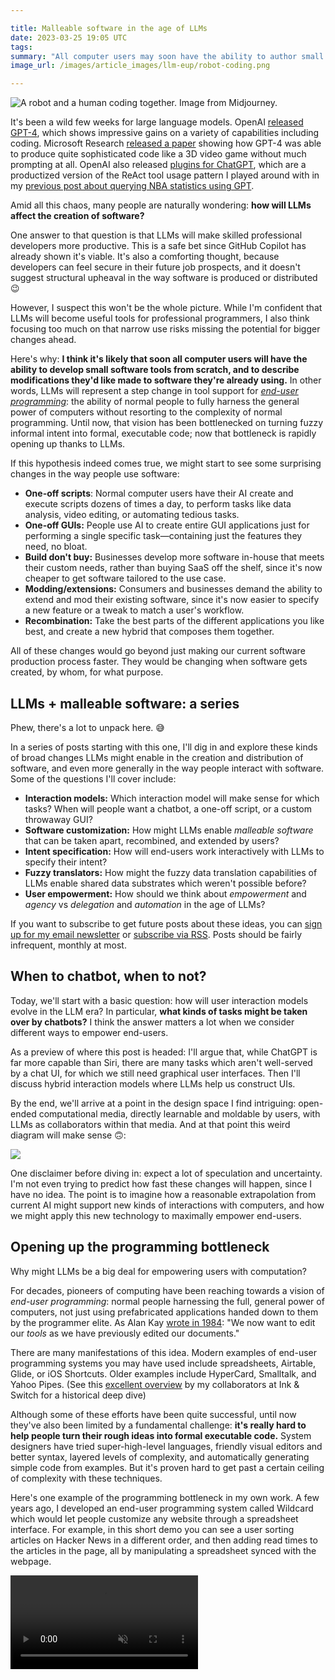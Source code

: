 ```yaml
---

title: Malleable software in the age of LLMs
date: 2023-03-25 19:05 UTC
tags:
summary: "All computer users may soon have the ability to author small bits of code. What structural changes does this imply for the production and distribution of software?"
image_url: /images/article_images/llm-eup/robot-coding.png

---
```


![A robot and a human coding together. Image from Midjourney.](/images/article_images/llm-eup/robot-coding.png)

It's been a wild few weeks for large language models. OpenAI [released GPT-4](https://cdn.openai.com/papers/gpt-4.pdf), which shows impressive gains on a variety of capabilities including coding. Microsoft Research [released a paper](https://www.microsoft.com/en-us/research/publication/sparks-of-artificial-general-intelligence-early-experiments-with-gpt-4/) showing how GPT-4 was able to produce quite sophisticated code like a 3D video game without much prompting at all. OpenAI also released [plugins for ChatGPT](https://openai.com/blog/chatgpt-plugins), which are a productized version of the ReAct tool usage pattern I played around with in my [previous post about querying NBA statistics using GPT](https://www.geoffreylitt.com/2023/01/29/fun-with-compositional-llms-querying-basketball-stats-with-gpt-3-statmuse-langchain.html).

Amid all this chaos, many people are naturally wondering: **how will LLMs affect the creation of software?**

One answer to that question is that LLMs will make skilled professional developers more productive. This is a safe bet since GitHub Copilot has already shown it's viable. It's also a comforting thought, because developers can feel secure in their future job prospects, and it doesn't suggest structural upheaval in the way software is produced or distributed 😉

However, I suspect this won't be the whole picture. While I'm confident that LLMs will become useful tools for professional programmers, I also think focusing too much on that narrow use risks missing the potential for bigger changes ahead.

Here's why: **I think it's likely that soon all computer users will have the ability to develop small software tools from scratch, and to describe modifications they'd like made to software they're already using.** In other words, LLMs will represent a step change in tool support for [*end-user programming*](https://www.inkandswitch.com/end-user-programming/): the ability of normal people to fully harness the  general power of computers without resorting to the complexity of normal programming. Until now, that vision has been bottlenecked on turning fuzzy informal intent into formal, executable code; now that bottleneck is rapidly opening up thanks to LLMs.

If this hypothesis indeed comes true, we might start to see some surprising changes in the way people use software:

- **One-off scripts**: Normal computer users have their AI create and execute scripts dozens of times a day, to perform tasks like data analysis, video editing, or automating tedious tasks.
- **One-off GUIs:** People use AI to create entire GUI applications just for performing a single specific task—containing just the features they need, no bloat.
- **Build don't buy:** Businesses develop more software in-house that meets their custom needs, rather than buying SaaS off the shelf, since it's now cheaper to get software tailored to the use case.
- **Modding/extensions:** Consumers and businesses demand the ability to extend and mod their existing software, since it's now easier to specify a new feature or a tweak to match a user's workflow.
- **Recombination:** Take the best parts of the different applications you like best, and create a new hybrid that composes them together.

All of these changes would go beyond just making our current software production process faster. They would be changing when software gets created, by whom, for what purpose.

## LLMs + malleable software: a series

Phew, there's a lot to unpack here. 😅

In a series of posts starting with this one, I'll dig in and explore these kinds of broad changes LLMs might enable in the creation and distribution of software, and even more generally in the way people interact with software. Some of the questions I'll cover include:

- **Interaction models:** Which interaction model will make sense for which tasks? When will people want a chatbot, a one-off script, or a custom throwaway GUI?
- **Software customization:** How might LLMs enable *malleable software* that can be taken apart, recombined, and extended by users?
- **Intent specification:** How will end-users work interactively with LLMs to specify their intent?
- **Fuzzy translators:** How might the fuzzy data translation capabilities of LLMs enable shared data substrates which weren't possible before?
- **User empowerment:** How should we think about *empowerment* and *agency* vs *delegation* and *automation* in the age of LLMs?

If you want to subscribe to get future posts about these ideas, you can [sign up for my email newsletter](https://buttondown.email/geoffreylitt) or [subscribe via RSS](/feed.xml). Posts should be fairly infrequent, monthly at most.

## When to chatbot, when to not?

Today, we'll start with a basic question: how will user interaction models evolve in the LLM era? In particular, **what kinds of tasks might be taken over by chatbots?**  I think the answer matters a lot when we consider different ways to empower end-users.

As a preview of where this post is headed: I'll argue that, while ChatGPT is far more capable than Siri, there are many tasks which aren't well-served by a chat UI, for which we still need graphical user interfaces. Then I'll discuss hybrid interaction models where LLMs help us construct UIs.

By the end, we'll arrive at a point in the design space I find intriguing: open-ended computational media, directly learnable and moldable by users, with LLMs as collaborators within that media. And at that point this weird diagram will make sense 🙃:

![](/images/article_images/llm-eup/medium-local-llm-devs.png)

One disclaimer before diving in: expect a lot of speculation and uncertainty. I'm not even trying to predict how fast these changes will happen, since I have no idea. The point is to imagine how a reasonable extrapolation from current AI might support new kinds of interactions with computers, and how we might apply this new technology to maximally empower end-users.

## Opening up the programming bottleneck

Why might LLMs be a big deal for empowering users with computation?

For decades, pioneers of computing have been reaching towards a vision of *end-user programming*: normal people harnessing the full, general power of computers, not just using prefabricated applications handed down to them by the programmer elite. As Alan Kay [wrote in 1984](http://worrydream.com/refs/Kay%20-%20Opening%20the%20Hood%20of%20a%20Word%20Processor.pdf): "We now want to edit our _tools_ as we have previously edited our documents."

There are many manifestations of this idea. Modern examples of end-user programming systems you may have used include spreadsheets, Airtable, Glide, or iOS Shortcuts. Older examples include HyperCard, Smalltalk, and Yahoo Pipes. (See this [excellent overview](https://www.inkandswitch.com/end-user-programming/) by my collaborators at Ink & Switch for a historical deep dive)

Although some of these efforts have been quite successful, until now they've also been limited by a fundamental challenge: **it's really hard to help people turn their rough ideas into formal executable code.** System designers have tried super-high-level languages, friendly visual editors and better syntax, layered levels of complexity, and automatically generating simple code from examples. But it's proven hard to get past a certain ceiling of complexity with these techniques.

Here's one example of the programming bottleneck in my own work. A few years ago, I developed an end-user programming system called Wildcard which would let people customize any website through a spreadsheet interface. For example, in this short demo you can see a user sorting articles on Hacker News in a different order, and then adding read times to the articles in the page, all by manipulating a spreadsheet synced with the webpage.

<video src="/images/article_images/llm-eup/wildcard.mp4#t=0.1" controls="controls" preload="auto" muted="muted" data-video="0" />

Neat demo, right?

But if you look closely, there are two slightly awkward programming bottlenecks in this system. First, the user needs to be able to write small spreadsheet formulas to express computations. This is a lot easier than learning a full-fledged programming language, but it's still a barrier to initial usage. Second, behind the scenes, Wildcard requires site-specific scraping code (excerpt shown below) to connect the spreadsheet to the website. In theory these adapters could be written and maintained by developers and shared among a community of end-users, but that's a lot of work.

![](/images/article_images/llm-eup/hacker-news.png)

**Now, with LLMs, these kinds of programming bottlenecks are less of a limiting factor.** Turning a natural language specification into web scraping code or a little spreadsheet formula is exactly the kind of code synthesis that current LLMs can already achieve. We could imagine having the LLM help with scraping code and generating formulas, making it possible to achieve the demo above without anyone writing manual code. When I made Wildcard, this kind of program synthesis was just a fantasy, and now it's rapidly becoming a reality.

This example also suggests a deeper question, though. If we have LLMs that can modify a website for us, why bother with the Wildcard UI at all? Couldn't we just ask ChatGPT to re-sort the website for us and add read times?

I don't think the answer is that clear cut. There's a lot of value to seeing the spreadsheet as an alternate view of the underlying data of the website, which we can directly look at and manipulate. Clicking around in a table and sorting by column headers feels good, and is faster than typing "sort by column X". Having spreadsheet formulas that the user can directly see and edit gives them more control.

The basic point here is that **user interfaces still matter.** We can imagine specific, targeted roles for LLMs that help empower users to customize and build software, without carelessly throwing decades of interaction design out the window.

Next we'll dive deeper into this question of user interfaces vs. chatbots. But first let's briefly go on a tangent and ask: can GPT really code?

## Cmon, can it really code though?

How good is GPT-4's coding ability today? It's hard to summarize in general terms. The best way to understand the current capabilities is to see many positive and negative examples to develop some fuzzy intuition, and ideally to try it yourself.

It's not hard to find impressive examples. Personally, I've had success using GPT-4 to write one-off Python code for data processing, and I watched my wife use ChatGPT to write some Python code for scraping data from a website. A [recent paper](https://arxiv.org/abs/2303.12712) from Microsoft Research found GPT-4 could generate a sophisticated 3D game running in the browser, with a zero-shot prompt (shown below).

![](/images/article_images/llm-eup/3d-game.png)

It's also not hard to find failures. In my experience, GPT-4 still gets confused when solving relatively simple algorithms problems. I tried to use it the other day to make a React application for performing some simple video editing tasks, and it got 90% of the way there but couldn't get some dragging/resizing interactions quite right. It's very far from perfect. In general, GPT-4 feels like a junior developer who is very fast  at typing and knows about a lot of libraries, but is careless and easily confused.

Depending on your perspective, this summary might seem miraculous or underwhelming. If you're skeptical, I want to point out a couple reasons for optimism which weren't immediately obvious to me.

First, **iteration is a natural part of the process with LLMs**. When the code doesn't work the first time, you can simply paste in the error message you got, or describe the unexpected behavior, and GPT will adjust. For one example, see this [Twitter thread](https://twitter.com/ammaar/status/1637592014446551040) where a designer (who can't write game code) creates a video game over many iterations. There were also some examples of iterating with error messages in the [GPT-4 developer livestream](https://www.youtube.com/watch?v=outcGtbnMuQ). When you think about it, this mirrors the way humans write code; it doesn't always work on the first try.

A joke that comes up often among AI-skeptical programmers goes something like this: "Great, now no one will have to write code, they'll only have to write exact, precise specifications of computer behavior..." (implied: oh wait, that is code!) I suspect we'll look back on this view as short-sighted. LLMs can iteratively work with users and ask them questions to develop their specifications, and can also fill in underspecified details using common sense. This doesn't mean those are trivial challenges, but I expect to see progress on those fronts. I've already had success prompting GPT-4 to ask me clarifying questions about my specifications.

Another important point: **GPT-4 seems to be a *lot* better than GPT-3 at coding**, per the MSR paper and my own limited experiments. The trend line is steep. If we're not plateauing yet, then it's very plausible that the next generation of models will be significantly better once again.

Coding difficulty varies by context, and we might expect to see differences between professional software engineering and end-user programming. On the one hand, one might expect end-user programming to be easier than professional coding, because lots of tasks can be achieved with simple coding that mostly involves gluing together libraries, and doesn't require novel algorithmic innovation.

On the other hand, **failures are more consequential when a novice end-user is driving the process than when a skilled programmer is wielding control**. The skilled programmer can laugh off the LLM's silly suggestion, write their own code, or apply their own skill to work with the LLM to debug. An end-user is more likely to get confused or not even notice problems in the first place. These are real problems, but I don't think they're intractable. End-users already write messy buggy spreadsheet programs all the time, and yet we somehow muddle through—even if that seems offensive or perhaps even immoral to a correctness-minded professional software developer.

## Chat is an essentially limited interaction

Now, with those preliminaries out of the way, let's move on to the main topic of this post: how will interaction models evolve in this new age of computing? We'll start by assessing chat as an interaction mode. Is the future of computing just talking to our computers in natural language?

To think clearly about this question, I think it's important to notice that chatbots are frustrating for two distinct reasons. First, it's annoying when the chatbot is narrow in its capabilities (looking at you Siri) and can't do the thing you want it to do. But more fundamentally than that, **chat is an essentially limited interaction mode, regardless of the quality of the bot.**

To show why, let's pick on a specific example: this tweet from OpenAI's Greg Brockman during the ChatGPT Plugins launch this week, where he uses ChatGPT to trim the first 5 seconds of a video using natural language:

<blockquote class="twitter-tweet"><p lang="en" dir="ltr">Plugins for processing a video clip, no ffmpeg wizardry required. Actual use-case from today&#39;s launch. <a href="https://t.co/Q3r2Z8fRS5">pic.twitter.com/Q3r2Z8fRS5</a></p>&mdash; Greg Brockman (@gdb) <a href="https://twitter.com/gdb/status/1638971232443076609?ref_src=twsrc%5Etfw">March 23, 2023</a></blockquote> <script async src="https://platform.twitter.com/widgets.js" charset="utf-8"></script>

On the one hand, this is an extremely impressive demo for anyone who knows how computers work, and I'm excited about all the possibilities it implies.

And yet... in another sense, **this is also a silly demo, because we already have direct manipulation user interfaces for trimming videos**, with rich interactive feedback. For example, consider the iPhone UI for trimming videos, which offers rich feedback and fine control over exactly where to trim. This is much better than going back and forth over chat saying "actually trim just 4.8 seconds please"!

![](/images/article_images/llm-eup/iphone-trim.jpeg)

Now, I get that the point of Greg's demo wasn't just to trim a video, it was to gesture at an expanse of possibilities. But there's still something important to notice here: a chat interface is not only quite slow and imprecise, but also requires conscious awareness of your thought process.

When we use a good tool—a hammer, a paintbrush, a pair of skis, or a car steering wheel—we become one with the tool in a subconscious way. We can enter a flow state, apply muscle memory, achieve fine control, and maybe even produce creative or artistic output. **Chat will never feel like driving a car, no matter how good the bot is.** In their 1986 book Understanding Computers and Cognition, Terry Winograd and Fernando Flores elaborate on this point:

> In driving a car, the control interaction is normally transparent. You do not think "How far should I turn the steering wheel to go around that curve?" In fact, you are not even aware (unless something intrudes) of using a steering wheel...The long evolution of the design of automobiles has led to this readiness-to-hand. It is not achieved by having a car communicate like a person, but by providing the right coupling between the driver and action in the relevant domain (motion down the road).

## Consultants vs apps

Let's zoom out a bit on this question of chat vs direct manipulation. One way to think about it is to reflect on what it's like to interact with a team of human consultants over Slack, vs. just using an app to get the job done. Then we'll see how LLMs might play in to that picture.

So, imagine you want to get some metrics about your business, maybe a sales forecast for next quarter. How do you do it?

One approach is to ask your skilled team of business analysts. You can send them a message asking your question. It probably takes hours to get a response because they're busy, and it's expensive because you're paying for people's time. Seems like overkill for a simple task, but the key benefit is _flexibility_: you're hoping that the consultants have a broad, general intelligence and can perform lots of different tasks that you ask of them.

![](/images/article_images/llm-eup/consultant.png)

In contrast, another option is to use a self-serve analytics platform where you can click around in some dashboards. When this works, it's way faster and cheaper than bothering the analysts. The dashboards offer you powerful direct manipulation interactions like sorting, filtering, and zooming. You can quickly think through the problem yourself.

So what's the downside? Using the app is _less flexible_ than working with the bespoke consultants. The moment you want to perform a task which this analytics platform doesn't support, you're stuck asking for help or switching to a different tool. You can try sending an email to the developers of the analysis platform, but usually nothing will come of it. You don't have a meaningful feedback loop with the developers; you're left wishing software were more flexible.

![](/images/article_images/llm-eup/app.png)

Now with that baseline comparison established, let's imagine how LLMs might fit in.

Assume that we could replace our human analyst team with ChatGPT for the tasks we have in mind, while preserving the same degree of flexibility. (This isn't true of today's models, but will become increasingly true to some approximation.) How would that change the picture? Well, for one thing, the LLM is a lot cheaper to run than the humans. It's also a lot faster at responding since it's not busy taking a coffee break. These are major advantages. But still, dialog back and forth with it takes seconds, if not minutes, of conscious thought—much slower than feedback loops you have with a GUI or a steering wheel.

![](/images/article_images/llm-eup/llm-consultant.png)

Next, consider LLMs applied to the app model. What if we started with an interactive analytics application, but this time we had a team of LLM developers at our disposal? As a start, we could ask the LLM questions about how to use the application, which could be easier than reading documentation.

But more profoundly than that, the LLM developers could go beyond that and _update_ the application. When we give feedback about adding a new feature, our request wouldn't get lost in an infinite queue. They would respond immediately, and we'd have some back and forth to get the feature implemented. Of course, the new functionality doesn't need to be shipped to everyone; it can just be enabled for our team. This is economically viable now because we're not relying on a centralized team of human developers to make the change.

![](/images/article_images/llm-eup/llm-app.png)

Now we've established two loops in the interaction. On the inner loop, we can become one with the tool, using fast direct manipulation interfaces. On the outer loop, when we hit limits of the existing application, we can consciously offer feedback to the LLM developers and get new features built. This preserves the benefits of UIs, while adding more flexibility.

## From apps to computational media

Does this double interaction loop remind you of anything?

Think about how a spreadsheet works. If you have a financial model in a spreadsheet, you can try changing a number in a cell to assess a scenario—this is the inner loop of direct manipulation at work.

But, you can also edit the formulas! **A spreadsheet isn't just an "app" focused on a specific task; it's closer to a general computational medium** which lets you flexibly express many kinds of tasks. The "platform developers"—the creators of the spreadsheet—have given you a set of general primitives that can be used to make many tools.

We might draw the double loop of the spreadsheet interaction like this. You can edit numbers in the spreadsheet, but you can also edit formulas, which _edits the tool_:

![](/images/article_images/llm-eup/medium.png)

So far, I've labeled the spreadsheet in the above diagram as "kinda" flexible. Why? Well, when any individual user is working with a spreadsheet, it's easy for them to hit the limits of their knowledge. In real life, spreadsheets are actually way more flexible than this. The reason is that this diagram is missing a critical component of spreadsheet usage: _collaboration_.

## Collaboration with local developers

Most teams have a mix of domain experts and technical experts, who work together to put together a spreadsheet. And, importantly, the people building a spreadsheet together have a _very different relationship_ than a typical "developer" and "end-user". Bonnie Nardi and James Miller explain in their [1990 paper on collaborative spreadsheet development](https://www.lri.fr/~mbl/Stanford/CS477/papers/Nardi-Twinkling-IJMMS.pdf), imagining Betty, a CFO who knows finance, and Buzz, an expert in programming spreadsheets:

> Betty and Buzz seem to be the stereotypical end-user/developer pair, and it is easy to imagine their development of a spreadsheet to be equally stereotypical: Betty specifies what the spreadsheet should do based on her knowledge of the domain, and Buzz implements it.
>
> This is not the case. Their cooperative spreadsheet development departs from this scenario in two important ways:
>
>	(1) **Betty constructs her basic spreadsheets without assistance from Buzz.** She programs the parameters, data values and formulas into her models. In addition, Betty is completely responsible for the design and implementation of the user interface. She makes effective use of color, shading, fonts, outlines, and blank cells to structure and highlight the information in her spreadsheets.
>
> (2) When Buzz helps Betty with a complex part of the spreadsheet such as graphing or a complex formula, **his work is expressed in terms of Betty's original work.** He adds small, more advanced pieces of code to Betty's basic spreadsheet; Betty is the main developer and he plays an adjunct role as consultant.
>
> This is an important shift in the responsibility of system design and implementation. Non-programmers can be responsible for most of the development of a spreadsheet, implementing large applications that they would not undertake if they had to use conventional programming techniques. Non-programmers may never learn to program recursive functions and nested loops, but they can be extremely productive with spreadsheets. Because less experienced spreadsheet users become engaged and involved with their spreadsheets, they are motivated to reach out to more experienced users when they find themselves approaching the limits of their understanding of, or interest in, more sophisticated programming techniques.

So, a more accurate diagram of spreadsheet usage includes "local developers" like Buzz, who provide another outer layer of iteration, where the user can get help molding their tools. Because they're on the same team as the user, it's a lot easier to get help than appealing to third-party application or platform developers. And most importantly, over time, the user naturally learns to use more features of spreadsheets on their own, since they're involved in the development process.

![](/images/article_images/llm-eup/medium-local-devs.png)

In general, the local developer makes the spreadsheet more flexible, although they also introduce cost, because now you have a human technical expert in the mix. What if you don't have a local spreadsheet expert handy, perhaps because you can't afford to hire that person? Then you're back to doing web searches for complex spreadsheet programming...

In those cases, **what if you had an LLM play the role of the local developer?** That is, the user mainly drives the creation of the spreadsheet, but asks for technical help with some of the formulas when needed? The LLM wouldn't just create an entire solution, it would also *teach the user* how to create the solution themselves next time.

![](/images/article_images/llm-eup/medium-local-llm-devs.png)

This picture shows a world that I find pretty compelling. There's an inner interaction loop that takes advantage of the full power of direct manipulation. There's an outer loop where the user can also more deeply edit their tools within an open-ended medium. They can get AI support for making tool edits, and grow their own capacity to work in the medium. Over time, they can learn things like the basics of formulas, or how a `VLOOKUP` works. This structural knowledge helps the user think of possible use cases for the tool, and also helps them audit the output from the LLMs.

In a ChatGPT world, the user is left entirely dependent on the AI, without any understanding of its inner mechanism. In a computational medium with AI as assistant, the user's reliance on the AI gently _decreases_ over time as they become more comfortable in the medium.

If you like this diagram too, then it suggests an interesting opportunity. Until now, the design of open-ended computational media has been restricted by the programming bottleneck problem. LLMs seem to offer a promising way to more flexibly turn natural language into code, which then raises the question: _what kinds of powerful computational media might be a good fit for this new situation?_

##  Next time: extensible software

That's it for now. There are a lot of questions in the space that we still haven't covered.

Next time I plan to discuss the architectural foundations required to make GUI applications extensible and composable by people using LLMs.

If you're interested in that, you can [sign up for my email newsletter](https://buttondown.email/geoffreylitt) or [subscribe via RSS](/feed.xml).

## Related reading

- [LLM Powered Assistants for Complex Interfaces](https://nickarner.com/notes/llm-powered-assistants-for-complex-interfaces-february-26-2023/) by Nick Arner
- ["The fact that they generate text is not the point"](https://stream.thesephist.com/updates/1668617521) by @thesephist
- ["GPT-3 as a universal coupling"](https://interconnected.org/home/2023/02/07/braggoscope) by Matt Webb
- ["tools vs machines"](https://www.geoffreylitt.com/2022/11/23/dynamic-documents.html#tools-vs-machines) and ["interpreter vs compiler"](https://www.geoffreylitt.com/2022/11/23/dynamic-documents.html#interpreter-vs-compiler)